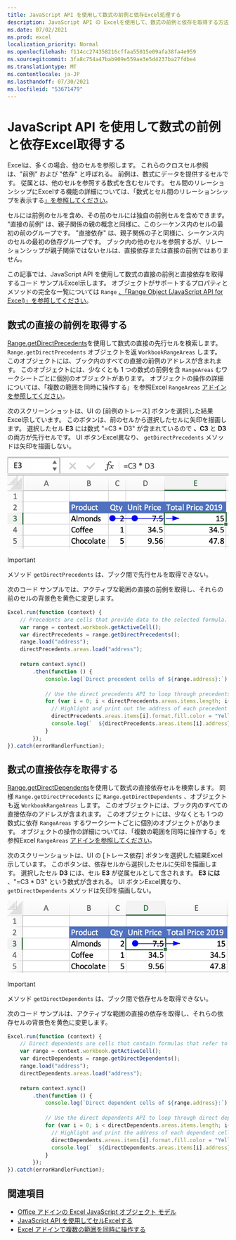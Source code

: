 ```yaml
---
title: JavaScript API を使用して数式の前例と依存Excel処理する
description: JavaScript API の Excelを使用して、数式の前例と依存を取得する方法について説明します。
ms.date: 07/02/2021
ms.prod: excel
localization_priority: Normal
ms.openlocfilehash: f114cc274358216cffaa55015e09afa38fa4e959
ms.sourcegitcommit: 3fa8c754a47bab909e559ae3e5d4237ba27fdbe4
ms.translationtype: MT
ms.contentlocale: ja-JP
ms.lasthandoff: 07/30/2021
ms.locfileid: "53671479"
---
```

# <a name="get-formula-precedents-and-dependents-using-the-excel-javascript-api"></a>JavaScript API を使用して数式の前例と依存Excel取得する

Excelは、多くの場合、他のセルを参照します。 これらのクロスセル参照は、"前例" および "依存" と呼ばれる。 前例は、数式にデータを提供するセルです。 従属とは、他のセルを参照する数式を含むセルです。 セル間のリレーションシップにExcelする機能の詳細については、「数式とセル間のリレーションシップを表示する[」を参照してください](https://support.microsoft.com/office/display-the-relationships-between-formulas-and-cells-a59bef2b-3701-46bf-8ff1-d3518771d507)。

セルには前例のセルを含め、その前のセルには独自の前例セルを含めできます。 "直接の前例" は、親子関係の親の概念と同様に、このシーケンス内のセルの最初の前のグループです。 "直接依存" は、親子関係の子と同様に、シーケンス内のセルの最初の依存グループです。 ブック内の他のセルを参照するが、リレーションシップが親子関係ではないセルは、直接依存または直接の前例ではありません。

この記事では、JavaScript API を使用して数式の直接の前例と直接依存を取得するコード サンプルExcel示します。 オブジェクトがサポートするプロパティとメソッドの完全な一覧については `Range` [、「Range Object (JavaScript API for Excel)」を参照してください](/javascript/api/excel/excel.range)。

## <a name="get-the-direct-precedents-of-a-formula"></a>数式の直接の前例を取得する

[Range.getDirectPrecedents](/javascript/api/excel/excel.range#getDirectPrecedents__)を使用して数式の直接の先行セルを検索します。 `Range.getDirectPrecedents` オブジェクトを返 `WorkbookRangeAreas` します。 このオブジェクトには、ブック内のすべての直接の前例のアドレスが含まれます。 このオブジェクトには、少なくとも 1 つの数式の前例を含 `RangeAreas` むワークシートごとに個別のオブジェクトがあります。 オブジェクトの操作の詳細については、「複数の範囲を同時に操作する」を参照Excel `RangeAreas` [アドインを参照してください](excel-add-ins-multiple-ranges.md)。

次のスクリーンショットは、UI の [前例のトレース] ボタンを選択した結果Excel示しています。 このボタンは、前のセルから選択したセルに矢印を描画します。 選択したセル **E3** には数式 "=C3 * D3" が含まれているので **、C3** と **D3** の両方が先行セルです。 UI ボタンExcel異なり、 `getDirectPrecedents` メソッドは矢印を描画しない。

![UI の矢印トレースの先行セルExcelします。](../images/excel-ranges-trace-precedents.png)

> [!IMPORTANT]
> メソッド `getDirectPrecedents` は、ブック間で先行セルを取得できない。

次のコード サンプルでは、アクティブな範囲の直接の前例を取得し、それらの前のセルの背景色を黄色に変更します。

```js
Excel.run(function (context) {
    // Precedents are cells that provide data to the selected formula.
    var range = context.workbook.getActiveCell();
    var directPrecedents = range.getDirectPrecedents();
    range.load("address");
    directPrecedents.areas.load("address");
    
    return context.sync()
        .then(function () {
            console.log(`Direct precedent cells of ${range.address}:`);

            // Use the direct precedents API to loop through precedents of the active cell.
            for (var i = 0; i < directPrecedents.areas.items.length; i++) {
              // Highlight and print out the address of each precedent cell.
              directPrecedents.areas.items[i].format.fill.color = "Yellow";
              console.log(`  ${directPrecedents.areas.items[i].address}`);
            }
        });
}).catch(errorHandlerFunction);
```

## <a name="get-the-direct-dependents-of-a-formula"></a>数式の直接依存を取得する

[Range.getDirectDependents](/javascript/api/excel/excel.range#getDirectDependents__)を使用して数式の直接依存セルを検索します。 同様 `Range.getDirectPrecedents` に `Range.getDirectDependents` 、オブジェクトも返 `WorkbookRangeAreas` します。 このオブジェクトには、ブック内のすべての直接依存のアドレスが含まれます。 このオブジェクトには、少なくとも 1 つの数式に依存 `RangeAreas` するワークシートごとに個別のオブジェクトがあります。 オブジェクトの操作の詳細については、「複数の範囲を同時に操作する」を参照Excel `RangeAreas` [アドインを参照してください](excel-add-ins-multiple-ranges.md)。

次のスクリーンショットは、UI の [トレース依存] ボタンを選択した結果Excel示しています。 このボタンは、依存セルから選択したセルに矢印を描画します。 選択したセル **D3** には、セル **E3** が従属セルとして含されます。 **E3 には** 、"=C3 * D3" という数式が含まれる。 UI ボタンExcel異なり、 `getDirectDependents` メソッドは矢印を描画しない。

![UI 内の依存セルをExcelします。](../images/excel-ranges-trace-dependents.png)

> [!IMPORTANT]
> メソッド `getDirectDependents` は、ブック間で依存セルを取得できない。

次のコード サンプルは、アクティブな範囲の直接の依存を取得し、それらの依存セルの背景色を黄色に変更します。

```js
Excel.run(function (context) {
    // Direct dependents are cells that contain formulas that refer to other cells.
    var range = context.workbook.getActiveCell();
    var directDependents = range.getDirectDependents();
    range.load("address");
    directDependents.areas.load("address");
    
    return context.sync()
        .then(function () {
            console.log(`Direct dependent cells of ${range.address}:`);
    
            // Use the direct dependents API to loop through direct dependents of the active cell.
            for (var i = 0; i < directDependents.areas.items.length; i++) {
              // Highlight and print the address of each dependent cell.
              directDependents.areas.items[i].format.fill.color = "Yellow";
              console.log(`  ${directDependents.areas.items[i].address}`);
            }
        });
}).catch(errorHandlerFunction);
```

## <a name="see-also"></a>関連項目

- [Office アドインの Excel JavaScript オブジェクト モデル](excel-add-ins-core-concepts.md)
- [JavaScript API を使用してセルExcelする](excel-add-ins-cells.md)
- [Excel アドインで複数の範囲を同時に操作する](excel-add-ins-multiple-ranges.md)
